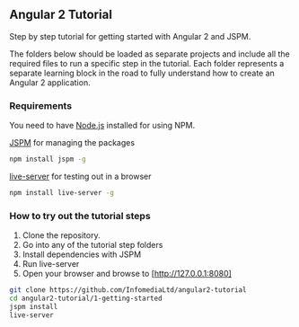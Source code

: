 ## Angular 2 Tutorial

Step by step tutorial for getting started with Angular 2 and JSPM.

The folders below should be loaded as separate projects and include all the required files to run a specific step in the tutorial. Each folder represents a separate learning block in the road to fully understand how to create an Angular 2 application.

### Requirements

You need to have [Node.js] installed for using NPM.

[JSPM] for managing the packages

```sh
npm install jspm -g
```

[live-server] for testing out in a browser

```sh
npm install live-server -g
```


### How to try out the tutorial steps

1. Clone the repository.
2. Go into any of the tutorial step folders
3. Install dependencies with JSPM
4. Run live-server
5. Open your browser and browse to [http://127.0.0.1:8080]

```sh
git clone https://github.com/InfomediaLtd/angular2-tutorial
cd angular2-tutorial/1-getting-started
jspm install
live-server
```

[//]: # (reference links)
[Node.js]: <https://nodejs.org/en/download/>
[JSPM]: <http://jspm.io/>
[live-server]: <https://www.npmjs.com/package/live-server>
[http://127.0.0.1:8080]: <http://127.0.0.1:8080>
